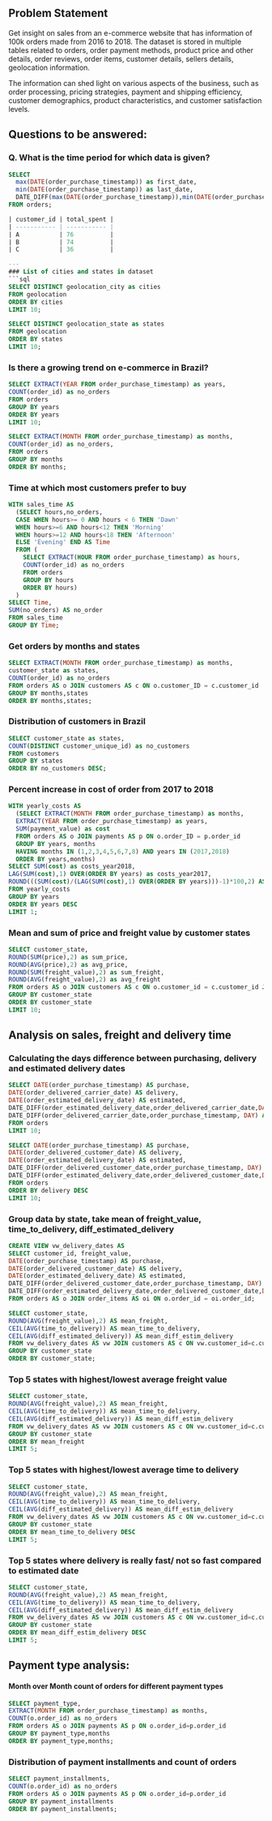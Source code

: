 ## Problem Statement
Get insight on sales from an e-commerce website that has information of 100k orders made from 2016 to 2018. The dataset is stored in multiple tables related to orders, order payment methods, product price and other details, order reviews, order items, customer details, sellers details, geolocation information.

The information can shed light on various aspects of the business, such as order processing, pricing strategies, payment and shipping efficiency, customer demographics, product characteristics, and customer satisfaction levels.

## Questions to be answered:
### Q. What is the time period for which data is given?
```sql
SELECT 
  max(DATE(order_purchase_timestamp)) as first_date, 
  min(DATE(order_purchase_timestamp)) as last_date, 
  DATE_DIFF(max(DATE(order_purchase_timestamp)),min(DATE(order_purchase_timestamp)), DAY) as days_difference 
FROM orders;

| customer_id | total_spent |
| ----------- | ----------- |
| A           | 76          |
| B           | 74          |
| C           | 36          |

---
### List of cities and states in dataset
```sql
SELECT DISTINCT geolocation_city as cities 
FROM geolocation 
ORDER BY cities 
LIMIT 10; 

SELECT DISTINCT geolocation_state as states 
FROM geolocation 
ORDER BY states 
LIMIT 10;
```

### Is there a growing trend on e-commerce in Brazil?
```sql
SELECT EXTRACT(YEAR FROM order_purchase_timestamp) as years, 
COUNT(order_id) as no_orders 
FROM orders
GROUP BY years 
ORDER BY years 
LIMIT 10;

SELECT EXTRACT(MONTH FROM order_purchase_timestamp) as months, 
COUNT(order_id) as no_orders, 
FROM orders
GROUP BY months 
ORDER BY months;
```

### Time at which most customers prefer to buy
```sql
WITH sales_time AS 
  (SELECT hours,no_orders, 
  CASE WHEN hours>= 0 AND hours < 6 THEN 'Dawn' 
  WHEN hours>=6 AND hours<12 THEN 'Morning' 
  WHEN hours>=12 AND hours<18 THEN 'Afternoon' 
  ELSE 'Evening' END AS Time 
  FROM ( 
    SELECT EXTRACT(HOUR FROM order_purchase_timestamp) as hours, 
    COUNT(order_id) as no_orders 
    FROM orders 
    GROUP BY hours 
    ORDER BY hours)
  ) 
SELECT Time,
SUM(no_orders) AS no_order 
FROM sales_time 
GROUP BY Time;
```

### Get orders by months and states
```sql
SELECT EXTRACT(MONTH FROM order_purchase_timestamp) as months, 
customer_state as states, 
COUNT(order_id) as no_orders 
FROM orders AS o JOIN customers AS c ON o.customer_ID = c.customer_id 
GROUP BY months,states 
ORDER BY months,states;
```

### Distribution of customers in Brazil
```sql
SELECT customer_state as states, 
COUNT(DISTINCT customer_unique_id) as no_customers 
FROM customers
GROUP BY states 
ORDER BY no_customers DESC;
```

### Percent increase in cost of order from 2017 to 2018
```sql
WITH yearly_costs AS 
  (SELECT EXTRACT(MONTH FROM order_purchase_timestamp) as months, 
  EXTRACT(YEAR FROM order_purchase_timestamp) as years, 
  SUM(payment_value) as cost 
  FROM orders AS o JOIN payments AS p ON o.order_ID = p.order_id
  GROUP BY years, months 
  HAVING months IN (1,2,3,4,5,6,7,8) AND years IN (2017,2018) 
  ORDER BY years,months) 
SELECT SUM(cost) as costs_year2018, 
LAG(SUM(cost),1) OVER(ORDER BY years) as costs_year2017, 
ROUND(((SUM(cost)/(LAG(SUM(cost),1) OVER(ORDER BY years)))-1)*100,2) AS percent_change 
FROM yearly_costs 
GROUP BY years 
ORDER BY years DESC 
LIMIT 1;
```

### Mean and sum of price and freight value by customer states
```sql
SELECT customer_state,
ROUND(SUM(price),2) as sum_price, 
ROUND(AVG(price),2) as avg_price, 
ROUND(SUM(freight_value),2) as sum_freight, 
ROUND(AVG(freight_value),2) as avg_freight 
FROM orders AS o JOIN customers AS c ON o.customer_id = c.customer_id JOIN order_items AS oi ON o.order_ID = oi.order_id 
GROUP BY customer_state 
ORDER BY customer_state 
LIMIT 10;
```

## Analysis on sales, freight and delivery time
### Calculating the days difference between purchasing, delivery and estimated delivery dates
```sql
SELECT DATE(order_purchase_timestamp) AS purchase, 
DATE(order_delivered_carrier_date) AS delivery, 
DATE(order_estimated_delivery_date) AS estimated, 
DATE_DIFF(order_estimated_delivery_date,order_delivered_carrier_date,DAY) AS estim_deliv_diff, 
DATE_DIFF(order_delivered_carrier_date,order_purchase_timestamp, DAY) AS deliv_purchase_diff, 
FROM orders
LIMIT 10;

SELECT DATE(order_purchase_timestamp) AS purchase, 
DATE(order_delivered_customer_date) AS delivery, 
DATE(order_estimated_delivery_date) AS estimated, 
DATE_DIFF(order_delivered_customer_date,order_purchase_timestamp, DAY) AS time_to_delivery, 
DATE_DIFF(order_estimated_delivery_date,order_delivered_customer_date,DAY) AS diff_estimated_delivery, 
FROM orders
ORDER BY delivery DESC 
LIMIT 10;
```

### Group data by state, take mean of freight_value, time_to_delivery, diff_estimated_delivery
```sql
CREATE VIEW vw_delivery_dates AS 
SELECT customer_id, freight_value, 
DATE(order_purchase_timestamp) AS purchase, 
DATE(order_delivered_customer_date) AS delivery, 
DATE(order_estimated_delivery_date) AS estimated, 
DATE_DIFF(order_delivered_customer_date,order_purchase_timestamp, DAY) AS time_to_delivery, 
DATE_DIFF(order_estimated_delivery_date,order_delivered_customer_date,DAY) AS diff_estimated_delivery, 
FROM orders AS o JOIN order_items AS oi ON o.order_id = oi.order_id; 

SELECT customer_state, 
ROUND(AVG(freight_value),2) AS mean_freight, 
CEIL(AVG(time_to_delivery)) AS mean_time_to_delivery, 
CEIL(AVG(diff_estimated_delivery)) AS mean_diff_estim_delivery 
FROM vw_delivery_dates AS vw JOIN customers AS c ON vw.customer_id=c.customer_id 
GROUP BY customer_state 
ORDER BY customer_state;
```

### Top 5 states with highest/lowest average freight value
```sql
SELECT customer_state, 
ROUND(AVG(freight_value),2) AS mean_freight, 
CEIL(AVG(time_to_delivery)) AS mean_time_to_delivery, 
CEIL(AVG(diff_estimated_delivery)) AS mean_diff_estim_delivery 
FROM vw_delivery_dates AS vw JOIN customers AS c ON vw.customer_id=c.customer_id 
GROUP BY customer_state 
ORDER BY mean_freight 
LIMIT 5;
```

### Top 5 states with highest/lowest average time to delivery
```sql
SELECT customer_state, 
ROUND(AVG(freight_value),2) AS mean_freight, 
CEIL(AVG(time_to_delivery)) AS mean_time_to_delivery,
CEIL(AVG(diff_estimated_delivery)) AS mean_diff_estim_delivery 
FROM vw_delivery_dates AS vw JOIN customers AS c ON vw.customer_id=c.customer_id 
GROUP BY customer_state 
ORDER BY mean_time_to_delivery DESC 
LIMIT 5;
```

### Top 5 states where delivery is really fast/ not so fast compared to estimated date 
```sql
SELECT customer_state, 
ROUND(AVG(freight_value),2) AS mean_freight, 
CEIL(AVG(time_to_delivery)) AS mean_time_to_delivery, 
CEIL(AVG(diff_estimated_delivery)) AS mean_diff_estim_delivery 
FROM vw_delivery_dates AS vw JOIN customers AS c ON vw.customer_id=c.customer_id 
GROUP BY customer_state 
ORDER BY mean_diff_estim_delivery DESC 
LIMIT 5;
```

## Payment type analysis:
#### Month over Month count of orders for different payment types 
```sql
SELECT payment_type, 
EXTRACT(MONTH FROM order_purchase_timestamp) as months, 
COUNT(o.order_id) as no_orders 
FROM orders AS o JOIN payments AS p ON o.order_id=p.order_id 
GROUP BY payment_type,months 
ORDER BY payment_type,months;
```

### Distribution of payment installments and count of orders 
```sql
SELECT payment_installments, 
COUNT(o.order_id) as no_orders 
FROM orders AS o JOIN payments AS p ON o.order_id=p.order_id 
GROUP BY payment_installments 
ORDER BY payment_installments;
```
